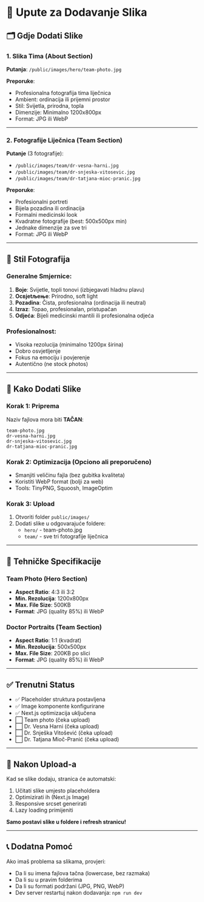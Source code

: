 # 📸 Upute za Dodavanje Slika

## 🗂️ Gdje Dodati Slike

### 1. **Slika Tima** (About Section)
**Putanja**: `/public/images/hero/team-photo.jpg`

**Preporuke**:
- Profesionalna fotografija tima liječnica
- Ambient: ordinacija ili prijemni prostor
- Stil: Svijetla, prirodna, topla
- Dimenzije: Minimalno 1200x800px
- Format: JPG ili WebP

---

### 2. **Fotografije Liječnica** (Team Section)
**Putanje** (3 fotografije):
- `/public/images/team/dr-vesna-harni.jpg`
- `/public/images/team/dr-snjeska-vitosevic.jpg`
- `/public/images/team/dr-tatjana-mioc-pranic.jpg`

**Preporuke**:
- Profesionalni portreti
- Bijela pozadina ili ordinacija
- Formalni medicinski look
- Kvadratne fotografije (best: 500x500px min)
- Jednake dimenzije za sve tri
- Format: JPG ili WebP

---

## 🎨 Stil Fotografija

### Generalne Smjernice:
1. **Boje**: Svijetle, topli tonovi (izbjegavati hladnu plavu)
2. **Освjetљење**: Prirodno, soft light
3. **Pozadina**: Čista, profesionalna (ordinacija ili neutral)
4. **Izraz**: Topao, profesionalan, pristupačan
5. **Odjeća**: Bijeli medicinski mantili ili profesionalna odjeća

### Profesionalnost:
- Visoka rezolucija (minimalno 1200px širina)
- Dobro osvjetljenje
- Fokus na emociju i povjerenje
- Autentično (ne stock photos)

---

## 🔧 Kako Dodati Slike

### Korak 1: Priprema
Naziv fajlova mora biti **TAČAN**:
```
team-photo.jpg
dr-vesna-harni.jpg
dr-snjeska-vitosevic.jpg
dr-tatjana-mioc-pranic.jpg
```

### Korak 2: Optimizacija (Opciono ali preporučeno)
- Smanjiti veličinu fajla (bez gubitka kvaliteta)
- Koristiti WebP format (bolji za web)
- Tools: TinyPNG, Squoosh, ImageOptim

### Korak 3: Upload
1. Otvoriti folder `public/images/`
2. Dodati slike u odgovarajuće foldere:
   - `hero/` - team-photo.jpg
   - `team/` - sve tri fotografije liječnica

---

## 📐 Tehničke Specifikacije

### Team Photo (Hero Section)
- **Aspect Ratio**: 4:3 ili 3:2
- **Min. Rezolucija**: 1200x800px
- **Max. File Size**: 500KB
- **Format**: JPG (quality 85%) ili WebP

### Doctor Portraits (Team Section)  
- **Aspect Ratio**: 1:1 (kvadrat)
- **Min. Rezolucija**: 500x500px
- **Max. File Size**: 200KB po slici
- **Format**: JPG (quality 85%) ili WebP

---

## ✅ Trenutni Status

- ✅ Placeholder struktura postavljena
- ✅ Image komponente konfigurirane
- ✅ Next.js optimizacija uključena
- ⬜ Team photo (čeka upload)
- ⬜ Dr. Vesna Harni (čeka upload)
- ⬜ Dr. Snješka Vitošević (čeka upload)
- ⬜ Dr. Tatjana Mioč-Pranić (čeka upload)

---

## 🚀 Nakon Upload-a

Kad se slike dodaju, stranica će automatski:
1. Učitati slike umjesto placeholdera
2. Optimizirati ih (Next.js Image)
3. Responsive srcset generirati
4. Lazy loading primijeniti

**Samo postavi slike u foldere i refresh stranicu!**

---

## 📞 Dodatna Pomoć

Ako imaš problema sa slikama, provjeri:
- Da li su imena fajlova tačna (lowercase, bez razmaka)
- Da li su u pravim folderima
- Da li su formati podržani (JPG, PNG, WebP)
- Dev server restartuj nakon dodavanja: `npm run dev`

